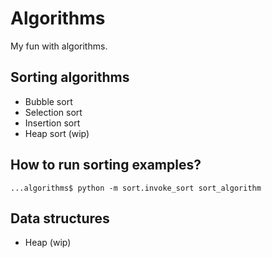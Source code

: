 # Algorithms
My fun with algorithms.

## Sorting algorithms
- Bubble sort
- Selection sort
- Insertion sort
- Heap sort (wip)

## How to run sorting examples?
	...algorithms$ python -m sort.invoke_sort sort_algorithm

## Data structures
- Heap (wip)